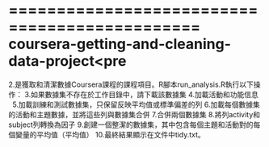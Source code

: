 ==============================================
coursera-getting-and-cleaning-data-project<pre
==============================================
2.是獲取和清潔數據Coursera課程的課程項目。R腳本run_analysis.R執行以下操作：
3.如果數據集不存在於工作目錄中，請下載該數據集 
4.加載活動和功能信息    
5.加載訓練和測試數據集，只保留反映平均值或標準偏差的列
6.加載每個數據集的活動和主題數據，並將這些列與數據集合併
7.合併兩個數據集
8.將列activity和subject列轉換為因子
9.創建一個整潔的數據集，其中包含每個主題和活動對的每個變量的平均值（平均值）
10.最終結果顯示在文件中tidy.txt。
